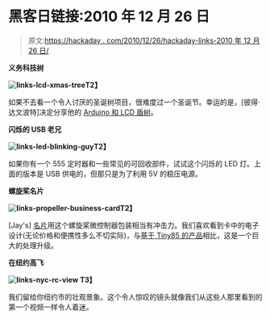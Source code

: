 # 黑客日链接:2010 年 12 月 26 日

> 原文:[https://hackaday . com/2010/12/26/hackaday-links-2010 年 12 月 26 日/](https://hackaday.com/2010/12/26/hackaday-links-december-26-2010/)

**义务科技树**

**![](../Images/1e39e0a7f1184ef8f23207898d08bf54.png "links-lcd-xmas-tree")T2】**

如果不去看一个令人讨厌的圣诞树项目，很难度过一个圣诞节。幸运的是，[彼得·达文波特]决定分享他的 [Arduino 和 LCD 盾树](http://peterdavenport.blogspot.com/2010/12/its-8-bit-christmas-charlie-brown.html)。

**闪烁的 USB 老兄**

**![](../Images/1b1a604e6d28318d9434d6ce029b5650.png "links-led-blinking-guy")T2】**

如果你有一个 555 定时器和一些常见的可回收部件，试试这个闪烁的 LED 灯。上面的版本是 USB 供电的，但那只是为了利用 5V 的稳压电源。

**螺旋桨名片**

**![](../Images/1796f5a3fabbde70af244fbabb65944e.png "links-propeller-business-card")T2】**

[Jay's] [名片](http://www.chasingtrons.com/main/tag/business-card)用这个螺旋桨微控制器包装相当有冲击力。我们喜欢看到卡中的电子设计(无论价格和便携性多么不切实际)，与[基于 Tiny85 的产品](http://hackaday.com/2010/10/29/tiny-usb-business-card/)相比，这是一个巨大的处理升级。

**在纽约高飞**

**![](../Images/eeee091d6fadfae9086e0044efef4127.png "links-nyc-rc-view")
T3】**

我们留给你纽约市的壮观景象。这个令人惊叹的镜头就像我们从这些人那里看到的第一个视频一样令人着迷。
